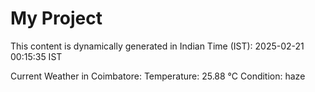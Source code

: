 # My Project

This content is dynamically generated in Indian Time (IST): 2025-02-21 00:15:35 IST


Current Weather in Coimbatore:
Temperature: 25.88 °C
Condition: haze
